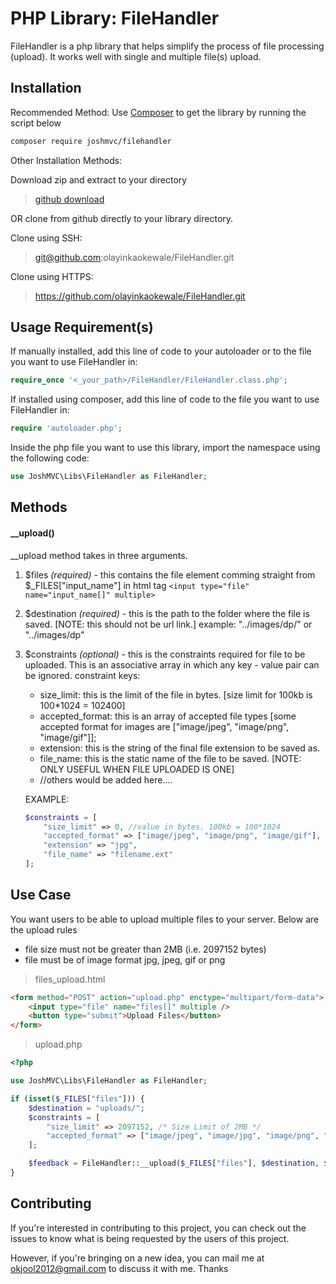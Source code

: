 # PHP Library: FileHandler
FileHandler is a php library that helps simplify the process of file processing (upload). It works well with single and multiple file(s) upload.

## Installation
Recommended Method: Use [Composer](http://getcomposer.org/download/) to get the library by running the script below
```bash
composer require joshmvc/filehandler
```

Other Installation Methods:

Download zip and extract to your directory
> [github download](https://github.com/olayinkaokewale/FileHandler/archive/master.zip)

OR clone from github directly to your library directory.

Clone using SSH:
> git@github.com:olayinkaokewale/FileHandler.git

Clone using HTTPS:
> https://github.com/olayinkaokewale/FileHandler.git


## Usage Requirement(s)
If manually installed, add this line of code to your autoloader or to the file you want to use FileHandler in:
```php
require_once '<_your_path>/FileHandler/FileHandler.class.php';
```

If installed using composer, add this line of code to the file you want to use FileHandler in:
```php
require 'autoloader.php';
```

Inside the php file you want to use this library, import the namespace using the following code:
```php
use JoshMVC\Libs\FileHandler as FileHandler;
```

## Methods
#### __upload()
__upload method takes in three arguments.

1) $files _(required)_ - this contains the file element comming straight from $_FILES["input_name"] in html tag `<input type="file" name="input_name[]" multiple>`

2) $destination _(required)_ - this is the path to the folder where the file is saved. [NOTE: this should not be url link.] example: "../images/dp/" or "../images/dp"

3) $constraints _(optional)_ - this is the constraints required for file to be uploaded. This is an associative array in which any key - value pair can be ignored.
	constraint keys: 
	- size_limit: this is the limit of the file in bytes. [size limit for 100kb is 100*1024 = 102400]
	- accepted_format: this is an array of accepted file types [some accepted format for images are ["image/jpeg", "image/png", "image/gif"]];
	- extension: this is the string of the final file extension to be saved as.
	- file_name: this is the static name of the file to be saved. [NOTE: ONLY USEFUL WHEN FILE UPLOADED IS ONE]
	- //others would be added here....

	EXAMPLE:
	
	```php
	$constraints = [
		"size_limit" => 0, //value in bytes. 100kb = 100*1024
		"accepted_format" => ["image/jpeg", "image/png", "image/gif"], //must always be array.
		"extension" => "jpg",
		"file_name" => "filename.ext"
	];
	```

## Use Case
You want users to be able to upload multiple files to your server. Below are the upload rules
- file size must not be greater than 2MB (i.e. 2097152 bytes)
- file must be of image format jpg, jpeg, gif or png


> files_upload.html
```html
<form method="POST" action="upload.php" enctype="multipart/form-data">
	<input type="file" name="files[]" multiple />
	<button type="submit">Upload Files</button>
</form>
```

> upload.php
```php
<?php

use JoshMVC\Libs\FileHandler as FileHandler;

if (isset($_FILES["files"])) {
	$destination = "uploads/";
	$constraints = [
		"size_limit" => 2097152, /* Size Limit of 2MB */
		"accepted_format" => ["image/jpeg", "image/jpg", "image/png", "image/gif"], /* only image format accepted */
	];

	$feedback = FileHandler::__upload($_FILES["files"], $destination, $constraints);
}

```

## Contributing
If you're interested in contributing to this project, you can check out the issues to know what is being requested by the users of this project. 

However, if you're bringing on a new idea, you can mail me at okjool2012@gmail.com to discuss it with me. Thanks
